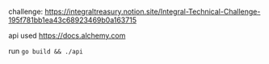 challenge:
https://integraltreasury.notion.site/Integral-Technical-Challenge-195f781bb1ea43c68923469b0a163715

api used
https://docs.alchemy.com

run
`go build && ./api`
